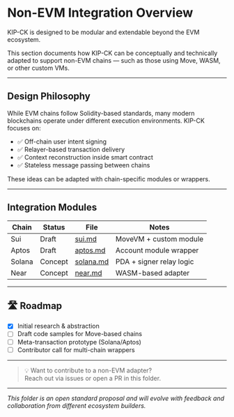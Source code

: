 # Non-EVM Integration Overview

KIP-CK is designed to be modular and extendable beyond the EVM ecosystem.

This section documents how KIP-CK can be conceptually and technically adapted to support non-EVM chains — such as those using Move, WASM, or other custom VMs.

---

## Design Philosophy

While EVM chains follow Solidity-based standards, many modern blockchains operate under different execution environments. KIP-CK focuses on:

- ✅ Off-chain user intent signing
- ✅ Relayer-based transaction delivery
- ✅ Context reconstruction inside smart contract
- ✅ Stateless message passing between chains

These ideas can be adapted with chain-specific modules or wrappers.

---

##  Integration Modules

| Chain   | Status    | File           | Notes                         |
|---------|-----------|----------------|-------------------------------|
| Sui     | Draft     | [sui.md](./sui.md)         | MoveVM + custom module |
| Aptos   | Draft     | [aptos.md](./aptos.md)     | Account module wrapper |
| Solana  | Concept   | [solana.md](./solana.md)   | PDA + signer relay logic |
| Near    | Concept   | [near.md](./near.md)       | WASM-based adapter |

---

## 🛣️ Roadmap

- [x] Initial research & abstraction
- [ ] Draft code samples for Move-based chains
- [ ] Meta-transaction prototype (Solana/Aptos)
- [ ] Contributor call for multi-chain wrappers

---

> 💡 Want to contribute to a non-EVM adapter?  
> Reach out via issues or open a PR in this folder.

---

_This folder is an open standard proposal and will evolve with feedback and collaboration from different ecosystem builders._
